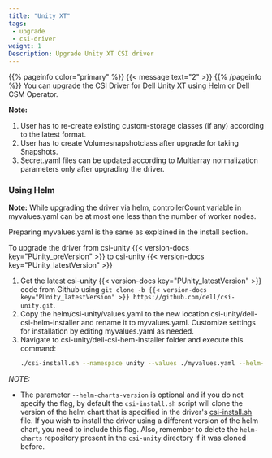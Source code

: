 ```yaml
---
title: "Unity XT"
tags:
 - upgrade
 - csi-driver
weight: 1
Description: Upgrade Unity XT CSI driver
---
```

{{% pageinfo color="primary" %}}
{{< message text="2" >}}
{{% /pageinfo %}}
You can upgrade the CSI Driver for Dell Unity XT using Helm or Dell CSM Operator.

**Note:**

1. User has to re-create existing custom-storage classes (if any) according to the latest format.
2. User has to create Volumesnapshotclass after upgrade for taking Snapshots.
3. Secret.yaml files can be updated according to Multiarray normalization parameters only after upgrading the driver.

### Using Helm

**Note:** While upgrading the driver via helm, controllerCount variable in myvalues.yaml can be at most one less than the number of worker nodes.

Preparing myvalues.yaml is the same as explained in the install section.

To upgrade the driver from csi-unity {{< version-docs key="PUnity_preVersion" >}} to csi-unity {{< version-docs key="PUnity_latestVersion" >}}

1. Get the latest csi-unity {{< version-docs key="PUnity_latestVersion" >}} code from Github using `git clone -b {{< version-docs key="PUnity_latestVersion" >}} https://github.com/dell/csi-unity.git`.
2. Copy the helm/csi-unity/values.yaml to the new location csi-unity/dell-csi-helm-installer and rename it to myvalues.yaml. Customize settings for installation by editing myvalues.yaml as needed.
3. Navigate to csi-unity/dell-csi-hem-installer folder and execute this command:
   ```bash
   ./csi-install.sh --namespace unity --values ./myvalues.yaml --helm-charts-version <version> --upgrade
   ```

*NOTE:*
- The parameter `--helm-charts-version` is optional and if you do not specify the flag, by default the `csi-install.sh` script will clone the version of the helm chart that is specified in the driver's [csi-install.sh](https://github.com/dell/csi-unity/blob/main/dell-csi-helm-installer/csi-install.sh#L22) file. If you wish to install the driver using a different version of the helm chart, you need to include this flag. Also, remember to delete the `helm-charts` repository present in the `csi-unity` directory if it was cloned before.


